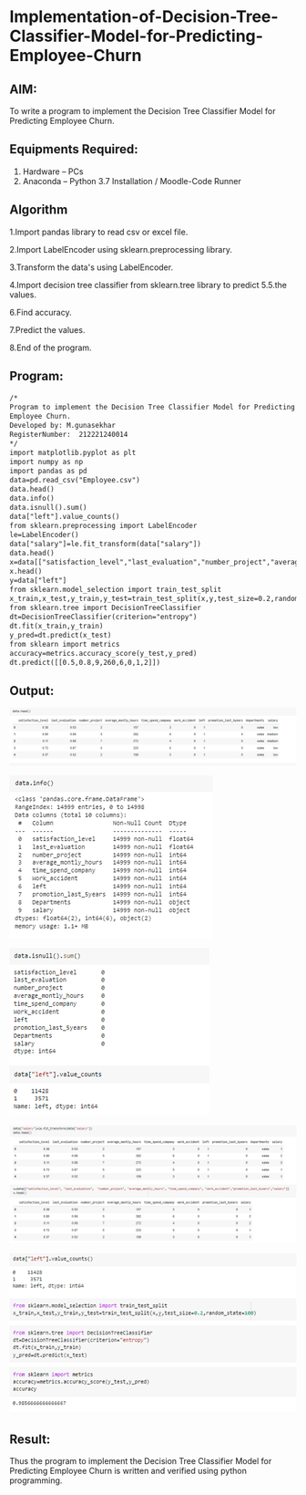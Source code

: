# Implementation-of-Decision-Tree-Classifier-Model-for-Predicting-Employee-Churn

## AIM:
To write a program to implement the Decision Tree Classifier Model for Predicting Employee Churn.

## Equipments Required:
1. Hardware – PCs
2. Anaconda – Python 3.7 Installation / Moodle-Code Runner

## Algorithm
1.Import pandas library to read csv or excel file.

2.Import LabelEncoder using sklearn.preprocessing library.

3.Transform the data's using LabelEncoder.

4.Import decision tree classifier from sklearn.tree library to predict 5.5.the values.

6.Find accuracy.

7.Predict the values.

8.End of the program.

## Program:
```
/*
Program to implement the Decision Tree Classifier Model for Predicting Employee Churn.
Developed by: M.gunasekhar
RegisterNumber:  212221240014
*/
import matplotlib.pyplot as plt
import numpy as np
import pandas as pd 
data=pd.read_csv("Employee.csv")
data.head()
data.info()
data.isnull().sum()
data["left"].value_counts()
from sklearn.preprocessing import LabelEncoder
le=LabelEncoder()
data["salary"]=le.fit_transform(data["salary"])
data.head()
x=data[["satisfaction_level","last_evaluation","number_project","average_montly_hours","time_spend_company","Work_accident","promotion_last_5years","salary"]]
x.head()
y=data["left"]
from sklearn.model_selection import train_test_split
x_train,x_test,y_train,y_test=train_test_split(x,y,test_size=0.2,random_state=100)
from sklearn.tree import DecisionTreeClassifier
dt=DecisionTreeClassifier(criterion="entropy")
dt.fit(x_train,y_train)
y_pred=dt.predict(x_test)
from sklearn import metrics
accuracy=metrics.accuracy_score(y_test,y_pred)
dt.predict([[0.5,0.8,9,260,6,0,1,2]])
```

## Output:
![output](https://github.com/gunasekhar159/Implementation-of-Decision-Tree-Classifier-Model-for-Predicting-Employee-Churn/blob/main/5a.png?raw=true)

![output](https://github.com/gunasekhar159/Implementation-of-Decision-Tree-Classifier-Model-for-Predicting-Employee-Churn/blob/main/5b.png?raw=true)

![output](https://github.com/gunasekhar159/Implementation-of-Decision-Tree-Classifier-Model-for-Predicting-Employee-Churn/blob/main/5c.png?raw=true)

![output](https://github.com/gunasekhar159/Implementation-of-Decision-Tree-Classifier-Model-for-Predicting-Employee-Churn/blob/main/5d.png?raw=true)

![output](https://github.com/gunasekhar159/Implementation-of-Decision-Tree-Classifier-Model-for-Predicting-Employee-Churn/blob/main/5e.png?raw=true)




## Result:
Thus the program to implement the  Decision Tree Classifier Model for Predicting Employee Churn is written and verified using python programming.
